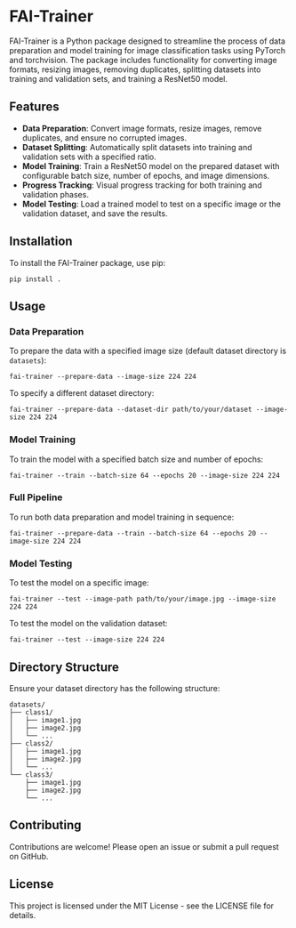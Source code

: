 FAI-Trainer
===========

FAI-Trainer is a Python package designed to streamline the process of data preparation and model training for image classification tasks using PyTorch and torchvision. The package includes functionality for converting image formats, resizing images, removing duplicates, splitting datasets into training and validation sets, and training a ResNet50 model.

Features
--------

*   **Data Preparation**: Convert image formats, resize images, remove duplicates, and ensure no corrupted images.
*   **Dataset Splitting**: Automatically split datasets into training and validation sets with a specified ratio.
*   **Model Training**: Train a ResNet50 model on the prepared dataset with configurable batch size, number of epochs, and image dimensions.
*   **Progress Tracking**: Visual progress tracking for both training and validation phases.
*   **Model Testing**: Load a trained model to test on a specific image or the validation dataset, and save the results.

Installation
------------

To install the FAI-Trainer package, use pip:

    pip install .

Usage
-----

### Data Preparation

To prepare the data with a specified image size (default dataset directory is `datasets`):

    fai-trainer --prepare-data --image-size 224 224

To specify a different dataset directory:

    fai-trainer --prepare-data --dataset-dir path/to/your/dataset --image-size 224 224

### Model Training

To train the model with a specified batch size and number of epochs:

    fai-trainer --train --batch-size 64 --epochs 20 --image-size 224 224

### Full Pipeline

To run both data preparation and model training in sequence:

    fai-trainer --prepare-data --train --batch-size 64 --epochs 20 --image-size 224 224

### Model Testing

To test the model on a specific image:

    fai-trainer --test --image-path path/to/your/image.jpg --image-size 224 224

To test the model on the validation dataset:

    fai-trainer --test --image-size 224 224

Directory Structure
-------------------

Ensure your dataset directory has the following structure:

    
    datasets/
    ├── class1/
    │   ├── image1.jpg
    │   ├── image2.jpg
    │   └── ...
    ├── class2/
    │   ├── image1.jpg
    │   ├── image2.jpg
    │   └── ...
    └── class3/
        ├── image1.jpg
        ├── image2.jpg
        └── ...
        

Contributing
------------

Contributions are welcome! Please open an issue or submit a pull request on GitHub.

License
-------

This project is licensed under the MIT License - see the LICENSE file for details.